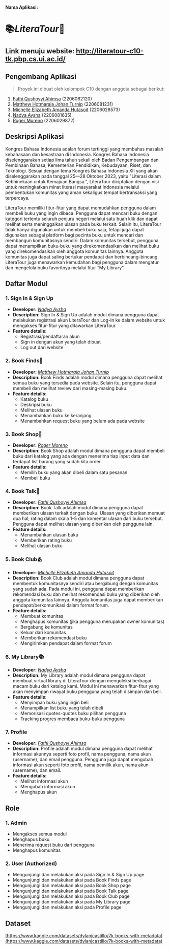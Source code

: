 #### Nama Aplikasi:

# 📚**_LiteraTour_**📖

## Link menuju website: http://literatour-c10-tk.pbp.cs.ui.ac.id/

## Pengembang Aplikasi

> Proyek ini dibuat oleh kelompok C10 dengan anggota sebagai berikut:

1. [Fathi Qushoyyi Ahimsa](https://github.com/tentangfathi) (2206082120)
2. [Matthew Hotmaraja Johan Turnip](https://github.com/matthewhjt) (2206081231)
3. [Michelle Elizabeth Amanda Hutasoit](https://github.com/eelizabethmichelle) (2206028573)
4. [Nadya Aysha](https://github.com/nadyaaysha) (2206081635)
5. [Roger Moreno](https://github.com/SSPLASSSSH) (2206029872)

## Deskripsi Aplikasi

Kongres Bahasa Indonesia adalah forum tertinggi yang membahas masalah kebahasaan dan kesastraan di Indonesia. Kongres Bahasa Indonesia diselenggarakan setiap lima tahun sekali oleh Badan Pengembangan dan Pembinaan Bahasa, Kementerian Pendidikan, Kebudayaan, Riset, dan Teknologi. Sesuai dengan tema Kongres Bahasa Indonesia XII yang akan diselenggarakan pada tanggal 25—28 Oktober 2023, yaitu "Literasi dalam Kebhinekaan untuk Kemajuan Bangsa.", LiteraTour diciptakan dengan visi untuk meningkatkan minat literasi masyarakat Indonesia melalui pembentukan komunitas yang aman sekaligus tempat bertransaksi yang terpercaya.

LiteraTour memiliki fitur-fitur yang dapat memudahkan pengguna dalam membeli buku yang ingin dibaca. Pengguna dapat mencari buku dengan kategori tertentu seluruh penjuru negeri melalui satu buah klik dan dapat melihat serta meninggalkan ulasan pada buku terkait. Selain itu, LiteraTour tidak hanya digunakan untuk membeli buku saja, tetapi juga dapat digunakan sebagai platform bagi pecinta buku untuk mencari dan membangun komunitasnya sendiri. Dalam komunitas tersebut, pengguna dapat menampilkan buku-buku yang direkomendasikan dan melihat buku yang direkomendasikan oleh anggota komunitas lainnya. Anggota komunitas juga dapat saling bertukar pendapat dan berbincang-bincang. LiteraTour juga menawarkan kemudahan bagi pengguna dalam mengatur dan mengelola buku favoritnya melalui fitur “My Library”.

## Daftar Modul

### **1. Sign In & Sign Up**

- **Developer:** _[Nadya Aysha](https://github.com/nadyaaysha)_
- **Description:**
  Sign In & Sign Up adalah modul dimana pengguna dapat melakukan registrasi akun LiteraTour dan Log-In ke dalam website untuk mengakses fitur-fitur yang ditawarkan LiteraTour.
- **Feature details:**
  - Registrasi/pendaftaran akun
  - Sign in dengan akun yang telah dibuat
  - Log out dari website

### **2. Book Finds**🔎

- **Developer:** _[Matthew Hotmaraja Johan Turnip](https://github.com/matthewhjt)_
- **Description:**
  Book Finds adalah modul dimana pengguna dapat melihat semua buku yang tersedia pada website. Selain itu, pengguna dapat membeli dan melihat review dari masing-masing buku.
- **Feature details:**
  - Katalog buku
  - Deskripsi buku
  - Melihat ulasan buku
  - Menambahkan buku ke keranjang
  - Menambahkan request buku yang belum ada pada website

### **3. Book Shop**🛒

- **Developer:** _[Roger Moreno](https://github.com/SSPLASSSSH)_
- **Description:**
  Book Shop adalah modul dimana pengguna dapat membeli buku dari katalog yang ada dengan menerima tiap input data dan terdapat list barang yang sudah kita order.
- **Feature details:**
  - Memilih buku yang akan dibeli dalam satu pesanan
  - Membeli buku

### **4. Book Talk**💬

- **Developer:** _[Fathi Qushoyyi Ahimsa](https://github.com/tentangfathi)_
- **Description:**
  Book Talk adalah modul dimana pengguna dapat memberikan ulasan terkait dengan buku. Ulasan yang diberikan memuat dua hal, rating dalam skala 1–5 dan komentar ulasan dari buku tersebut. Pengguna dapat melihat ulasan yang diberikan oleh pengguna lain.
- **Feature details:**
  - Menambahkan ulasan buku
  - Memberikan rating buku
  - Melihat ulasan buku

### **5. Book Club**🫂

- **Developer:** _[Michelle Elizabeth Amanda Hutasoit](https://github.com/eelizabethmichelle)_
- **Description:**
  Book Club adalah modul dimana pengguna dapat membentuk komunitasnya sendiri atau bergabung dengan komunitas yang sudah ada. Pada modul ini, pengguna dapat memberikan rekomendasi buku dan melihat rekomendasi buku yang diberikan oleh anggota komunitas lainnya. Anggota komunitas juga dapat memberikan pendapat/berkomunikasi dalam format forum.
- **Feature details:**
  - Membuat komunitas
  - Menghapus komunitas (jika pengguna merupakan owner komunitas)
  - Bergabung ke komunitas
  - Keluar dari komunitas
  - Memberikan rekomendasi buku
  - Mengirimkan pendapat dalam format forum

### **6. My Library**📚

- **Developer:** _[Nadya Aysha](https://github.com/nadyaaysha)_
- **Description:**
  My Library adalah modul dimana pengguna dapat membuat virtual library di LiteraTour dengan mengoleksi berbagai macam buku dari katalog kami. Modul ini menawarkan fitur-fitur yang akan menyimpan riwayat buku pengguna yang telah disimpan dan beli.
- **Feature details:**
  - Menyimpan buku yang ingin beli
  - Menampilkan list buku yang telah dibeli
  - Memorisasi quotes-quotes buku pilihan pengguna
  - Tracking progres membaca buku-buku pengguna

### **7. Profile**

- **Developer:** _[Fathi Qushoyyi Ahimsa](https://github.com/tentangfathi)_
- **Description:**
  Profile adalah modul dimana pengguna dapat melihat informasi akunnya seperti foto profil, nama pengguna, nama akun (username), dan email pengguna. Pengguna juga dapat mengubah informasi akun seperti foto profil, nama pemilik akun, nama akun (username), dan email.
- **Feature details:**
  - Melihat informasi akun
  - Mengubah informasi akun
  - Menghapus akun

## Role

### **1. Admin**

- Mengakses semua modul
- Menghapus buku
- Menerima request buku dari pengguna
- Menghapus komunitas

### **2. User (Authorized)**

- Mengunjungi dan melakukan aksi pada Sign In & Sign Up page
- Mengunjungi dan melakukan aksi pada Book Finds page
- Mengunjungi dan melakukan aksi pada Book Shop page
- Mengunjungi dan melakukan aksi pada Book Talk page
- Mengunjungi dan melakukan aksi pada Book Club page
- Mengunjungi dan melakukan aksi pada My Library page
- Mengunjungi dan melakukan aksi pada Profile page

## Dataset

[https://www.kaggle.com/datasets/dylanjcastillo/7k-books-with-metadata](https://www.kaggle.com/datasets/dylanjcastillo/7k-books-with-metadata)
